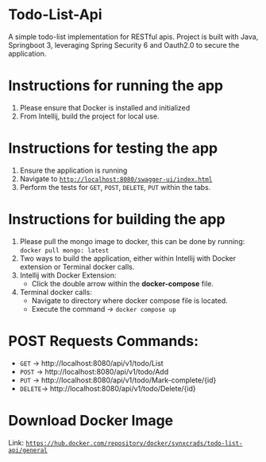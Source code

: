 # Todo-List-Api
 A simple todo-list implementation for RESTful apis. Project is built with Java, Springboot 3, leveraging Spring Security 6 and Oauth2.0 to secure the application.

# Instructions for running the app
1. Please ensure that Docker is installed and initialized
2. From Intellij, build the project for local use.

# Instructions for testing the app
1. Ensure the application is running
2. Navigate to [`http://localhost:8080/swagger-ui/index.html`](http://localhost:8080/swagger-ui/index.html)
3. Perform the tests for `GET`, `POST`, `DELETE`, `PUT` within the tabs.

# Instructions for building the app
1. Please pull the mongo image to docker, this can be done by running: `docker pull mongo: latest`
2. Two ways to build the application, either within Intellij with Docker extension or Terminal docker calls.
3. Intellij with Docker Extension:
    - Click the double arrow within the **docker-compose** file.
4. Terminal docker calls:
    - Navigate to directory where docker compose file is located.
    - Execute the command -> `docker compose up`

# POST Requests Commands:
* `GET` 	-> http://localhost:8080/api/v1/todo/List
* `POST`	-> http://localhost:8080/api/v1/todo/Add
* `PUT`	-> http://localhost:8080/api/v1/todo/Mark-complete/{id}
* `DELETE`-> http://localhost:8080/api/v1/todo/Delete/{id}

# Download Docker Image
Link: [`https://hub.docker.com/repository/docker/synxcrads/todo-list-api/general`](https://hub.docker.com/repository/docker/synxcrads/todo-list-api/general)
